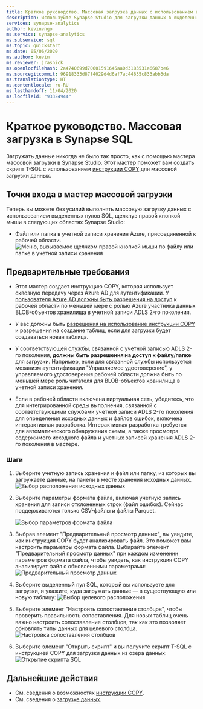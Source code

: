```yaml
---
title: Краткое руководство. Массовая загрузка данных с использованием выделенного пула SQL
description: Используйте Synapse Studio для загрузки данных в выделенный пул SQL в Azure Synapse Analytics.
services: synapse-analytics
author: kevinvngo
ms.service: synapse-analytics
ms.subservice: sql
ms.topic: quickstart
ms.date: 05/06/2020
ms.author: kevin
ms.reviewer: jrasnick
ms.openlocfilehash: 2a4740699d70601591645aa0d3183531a6687be6
ms.sourcegitcommit: 96918333d87f4029d4d6af7ac44635c833abb3da
ms.translationtype: HT
ms.contentlocale: ru-RU
ms.lasthandoff: 11/04/2020
ms.locfileid: "93324944"
---
```

# <a name="quickstart-bulk-loading-with-synapse-sql"></a>Краткое руководство. Массовая загрузка в Synapse SQL

Загружать данные никогда не было так просто, как с помощью мастера массовой загрузки в Synapse Studio. Этот мастер поможет вам создать скрипт T-SQL с использованием [инструкции COPY](/sql/t-sql/statements/copy-into-transact-sql?view=azure-sqldw-latest&preserve-view=true) для массовой загрузки данных. 

## <a name="entry-points-to-the-bulk-load-wizard"></a>Точки входа в мастер массовой загрузки

Теперь вы можете без усилий выполнять массовую загрузку данных с использованием выделенных пулов SQL, щелкнув правой кнопкой мыши в следующих областях Synapse Studio:

- Файл или папка в учетной записи хранения Azure, присоединенной к рабочей области. ![Меню, вызываемое щелчком правой кнопкой мыши по файлу или папке в учетной записи хранения](./sql/media/bulk-load/bulk-load-entry-point-0.png)

## <a name="prerequisites"></a>Предварительные требования

- Этот мастер создает инструкцию COPY, которая использует сквозную передачу через Azure AD для аутентификации. У [пользователя Azure AD должны быть разрешения на доступ](
./sql-data-warehouse/quickstart-bulk-load-copy-tsql-examples.md#d-azure-active-directory-authentication) к рабочей области по меньшей мере с ролью Azure участника данных BLOB-объектов хранилища в учетной записи ADLS 2-го поколения. 

- У вас должны быть [разрешения на использование инструкции COPY](/sql/t-sql/statements/copy-into-transact-sql?view=azure-sqldw-latest&preserve-view=true#permissions) и разрешения на создание таблиц, если для загрузки будет создаваться новая таблица.

- У соответствующей службы, связанной с учетной записью ADLS 2-го поколения, **должны быть разрешения на доступ к файлу**/**папке** для загрузки. Например, если для связанной службы используется механизм аутентификации "Управляемое удостоверение", у управляемого удостоверения рабочей области должна быть по меньшей мере роль читателя для BLOB-объектов хранилища в учетной записи хранения.

- Если в рабочей области включена виртуальная сеть, убедитесь, что для интегрированной среды выполнения, связанной с соответствующими службами учетной записи ADLS 2-го поколения для определения исходных данных и файлов ошибок, включена интерактивная разработка. Интерактивная разработка требуется для автоматического обнаружения схемы, а также просмотра содержимого исходного файла и учетных записей хранения ADLS 2-го поколения в мастере.

### <a name="steps"></a>Шаги

1. Выберите учетную запись хранения и файл или папку, из которых вы загружаете данные, на панели в месте хранения исходных данных. ![Выбор расположения исходных данных](./sql/media/bulk-load/bulk-load-source-location.png)

2. Выберите параметры формата файла, включая учетную запись хранения для записи отклоненных строк (файл ошибок). Сейчас поддерживаются только CSV-файлы и файлы Parquet.

    ![Выбор параметров формата файла](./sql/media/bulk-load/bulk-load-file-format-settings.png)

3. Выбрав элемент "Предварительный просмотр данных", вы увидите, как инструкция COPY будет анализировать файл. Это поможет вам настроить параметры формата файла. Выбирайте элемент "Предварительный просмотр данных" при каждом изменении параметров формата файла, чтобы увидеть, как инструкция COPY анализирует файл с обновленными параметрами: ![Предварительный просмотр данных](./sql/media/bulk-load/bulk-load-file-format-settings-preview-data.png) 

4. Выберите выделенный пул SQL, который вы используете для загрузки, и укажите, куда загружать данные — в существующую или новую таблицу: ![Выбор целевого расположения](./sql/media/bulk-load/bulk-load-target-location.png)

5. Выберите элемент "Настроить сопоставление столбцов", чтобы проверить правильность сопоставления. Для новых таблиц очень важно настроить сопоставление столбцов, так как это позволяет обновлять типы данных для целевого столбца. ![Настройка сопоставления столбцов](./sql/media/bulk-load/bulk-load-target-location-column-mapping.png)

6. Выберите элемент "Открыть скрипт" и вы получите скрипт T-SQL с инструкцией COPY для загрузки данных из озера данных: ![Открытие скрипта SQL](./sql/media/bulk-load/bulk-load-target-final-script.png)

## <a name="next-steps"></a>Дальнейшие действия

- См. сведения о возможностях [инструкции COPY](/sql/t-sql/statements/copy-into-transact-sql?view=azure-sqldw-latest&preserve-view=true#syntax).
- См. сведения о [загрузке данных](./sql-data-warehouse/design-elt-data-loading.md#what-is-elt).
